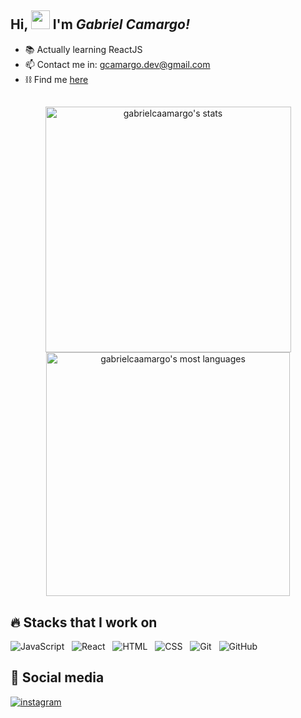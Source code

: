 ## Hi, <img src="https://raw.githubusercontent.com/kaueMarques/kaueMarques/master/hi.gif" width="30px"> I'm ***Gabriel Camargo!***

- 📚 Actually learning ReactJS 
- 📫 Contact me in: gcamargo.dev@gmail.com
- ⛓️ Find me [here](https://gabcamargo-personal-links.netlify.app)
##

<div align= "center">
<img width="393em" src="https://github-readme-stats.vercel.app/api?username=gabrielcaamargo&show_icons=true&theme=dracula" alt="gabrielcaamargo's stats"/>
<img width="390em" src="https://github-readme-stats.vercel.app/api/top-langs/?username=gabrielcaamargo&layout=compact&theme=dracula" alt="gabrielcaamargo's most languages"/>
</div>


##

## 🔥 Stacks that I work on &nbsp;

![JavaScript](https://img.shields.io/badge/-JavaScript-05122A?style=flat&logo=javascript) &nbsp;
![React](https://img.shields.io/badge/-React-05122A?style=flat&logo=react) &nbsp;
![HTML](https://img.shields.io/badge/-HTML-05122A?style=flat&logo=HTML5) &nbsp;
![CSS](https://img.shields.io/badge/-CSS-05122A?style=flat&logo=CSS3&logoColor=1572B6) &nbsp;
![Git](https://img.shields.io/badge/-Git-05122A?style=flat&logo=git) &nbsp;
![GitHub](https://img.shields.io/badge/-GitHub-05122A?style=flat&logo=github) &nbsp;


  
  ##


## 📸 Social media &nbsp; 

 <a href="https://instagram.com/gabcamargo" target="_blank">
 <img align="center" src="https://img.shields.io/badge/-gabcamargo-05122A?style=flat&logo=instagram" alt="instagram"/>
</a>

